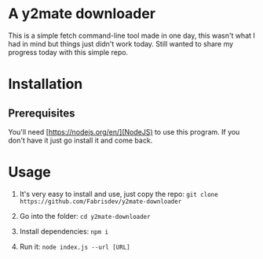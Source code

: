 # A y2mate downloader
This is a simple fetch command-line tool made in one day, this wasn't what I had in mind but things just didn't work today. Still wanted to share my progress today with this simple repo.

# Installation

## Prerequisites
You'll need [https://nodejs.org/en/](NodeJS) to use this program. If you don't have it just go install it and come back.

# Usage
1) It's very easy to install and use, just copy the repo:
`git clone https://github.com/Fabrisdev/y2mate-downloader`

2) Go into the folder:
`cd y2mate-downloader`

3) Install dependencies: 
`npm i`

4) Run it:
`node index.js --url [URL]`